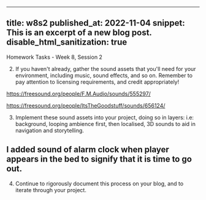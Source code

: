 
---
title: w8s2
published_at: 2022-11-04
snippet: This is an excerpt of a new blog post.
disable_html_sanitization: true
---


Homework Tasks - Week 8, Session 2

2. If you haven't already, gather the sound assets that you'll need for your environment, including music, sound effects, and so on. Remember to pay attention to licensing requirements, and credit appropriately!


https://freesound.org/people/F.M.Audio/sounds/555297/

https://freesound.org/people/ItsTheGoodstuff/sounds/656124/


3. Implement these sound assets into your project, doing so in layers: i.e: background, looping ambience first, then localised, 3D sounds to aid in navigation and storytelling.

## I added sound of alarm clock when player appears in the bed to signify that it is time to go out.

4. Continue to rigorously document this process on your blog, and to iterate through your project. 

 